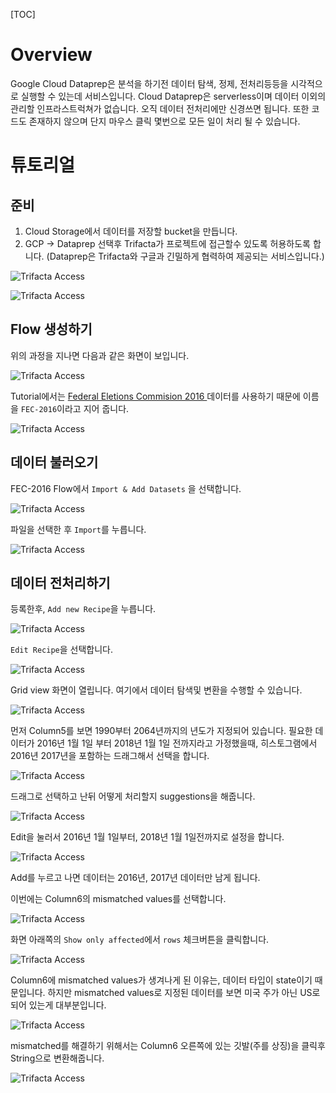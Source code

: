 [TOC]

# Overview

Google Cloud Dataprep은 분석을 하기전 데이터 탐색, 정제, 전처리등등을 시각적으로 실행할 수 있는데 서비스입니다. Cloud Dataprep은 serverless이며 데이터 이외의 관리할 인프라스트럭쳐가 없습니다. 오직 데이터 전처리에만 신경쓰면 됩니다. 또한 코드도 존재하지 않으며 단지 마우스 클릭 몇번으로 모든 일이 처리 될 수 있습니다. 

# 튜토리얼

## 준비

1. Cloud Storage에서 데이터를 저장할 bucket을 만듭니다.
2. GCP -> Dataprep 선택후 Trifacta가 프로젝트에 접근할수 있도록 허용하도록 합니다. 
   (Dataprep은 Trifacta와 구글과 긴밀하게 협력하여 제공되는 서비스입니다.)

![Trifacta Access](images/dataprep-tutorial01.png)

![Trifacta Access](images/dataprep-tutorial02.png)



## Flow 생성하기

위의 과정을 지나면 다음과 같은 화면이 보입니다.

![Trifacta Access](images/dataprep-tutorial03.png)

Tutorial에서는 [Federal Eletions Commision 2016 ](http://classic.fec.gov/finance/disclosure/ftpdet.shtml#a2015_2016)데이터를 사용하기 때문에 이름을 `FEC-2016`이라고 지어 줍니다.

![Trifacta Access](images/dataprep-tutorial04.png)

## 데이터 불러오기

FEC-2016 Flow에서 `Import & Add Datasets` 을 선택합니다. 

![Trifacta Access](images/dataprep-tutorial05.png)

파일을 선택한 후 `Import`를 누릅니다.

![Trifacta Access](images/dataprep-tutorial06.png)



## 데이터 전처리하기

등록한후, `Add new Recipe`을 누릅니다. 

![Trifacta Access](images/dataprep-tutorial07.png)

`Edit Recipe`을 선택합니다. 

![Trifacta Access](images/dataprep-tutorial08.png)

Grid view 화면이 열립니다. 여기에서 데이터 탐색및 변환을 수행할 수 있습니다. 

![Trifacta Access](images/dataprep-tutorial09.png)

먼저 Column5를 보면 1990부터 2064년까지의 년도가 지정되어 있습니다. 
필요한 데이터가 2016년 1월 1일 부터 2018년 1월 1일 전까지라고 가정했을때, 히스토그램에서 2016년 2017년을 포함하는 드래그해서 선택을 합니다. 

![Trifacta Access](images/dataprep-tutorial10.png)

드래그로 선택하고 난뒤 어떻게 처리할지 suggestions을 해줍니다. 

![Trifacta Access](images/dataprep-tutorial11.png)

Edit을 눌러서 2016년 1월 1일부터, 2018년 1월 1일전까지로 설정을 합니다. 

![Trifacta Access](images/dataprep-tutorial12.png)

Add를 누르고 나면 데이터는 2016년, 2017년 데이터만 남게 됩니다. 

이번에는 Column6의 mismatched values를 선택합니다. 

![Trifacta Access](images/dataprep-tutorial13.png)

화면 아래쪽의 `Show only affected`에서 `rows` 체크버튼을 클릭합니다. 

![Trifacta Access](images/dataprep-tutorial14.png)

Column6에 mismatched values가 생겨나게 된 이유는, 데이터 타입이 state이기 때문입니다. 하지만 mismatched values로 지정된 데이터를 보면 미국 주가 아닌 US로 되어 있는게 대부분입니다. 

![Trifacta Access](images/dataprep-tutorial15.png)

mismatched를 해결하기 위해서는 Column6 오른쪽에 있는 깃발(주를 상징)을 클릭후 String으로 변환해줍니다.

![Trifacta Access](images/dataprep-tutorial16.png)







